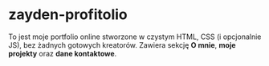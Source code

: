 # zayden-profitolio
To jest moje portfolio online stworzone w czystym HTML, CSS (i opcjonalnie JS), bez żadnych gotowych kreatorów. Zawiera sekcję **O mnie**, **moje projekty** oraz **dane kontaktowe**.
